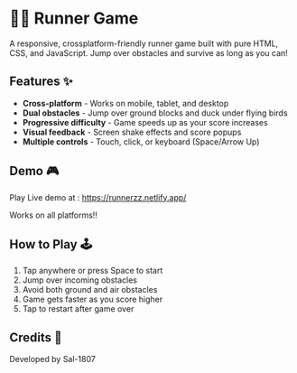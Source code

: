 # 🏃‍♂️ Runner Game

A responsive, crossplatform-friendly runner game built with pure HTML, CSS, and JavaScript. Jump over obstacles and survive as long as you can!

## Features ✨

- **Cross-platform** - Works on mobile, tablet, and desktop
- **Dual obstacles** - Jump over ground blocks and duck under flying birds
- **Progressive difficulty** - Game speeds up as your score increases
- **Visual feedback** - Screen shake effects and score popups
- **Multiple controls** - Touch, click, or keyboard (Space/Arrow Up)

## Demo 🎮

Play Live demo at : https://runnerzz.netlify.app/

Works on all platforms!!

## How to Play 🕹️

1. Tap anywhere or press Space to start
2. Jump over incoming obstacles
3. Avoid both ground and air obstacles
4. Game gets faster as you score higher
5. Tap to restart after game over

## Credits 🌟
Developed by Sal-1807